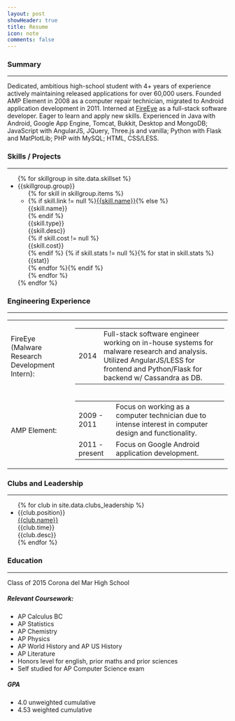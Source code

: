 ```yaml
---
layout: post
showHeader: true
title: Resume
icon: note
comments: false
---
```

### Summary
___
Dedicated, ambitious high-school student with 4+ years of experience actively maintaining released applications for over 60,000 users. Founded AMP Element in 2008 as a computer repair technician, migrated to Android application development in 2011. Interned at [FireEye](http://fireeye.com) as a full-stack software developer. Eager to learn and apply new skills. Experienced in Java with Android, Google App Engine, Tomcat, Bukkit, Desktop and MongoDB; JavaScript with AngularJS, JQuery, Three.js and vanilla; Python with Flask and MatPlotLib; PHP with MySQL; HTML, CSS/LESS.

### Skills / Projects
___

<ul class="skills-list">
{% for skillgroup in site.data.skillset %}
    <li>
        <div class="group-name">{{skillgroup.group}}</div>
        <ul>
        {% for skill in skillgroup.items %}
            <li>
                {% if skill.link != null %}<a class="name print-link-nl" href="{{skill.link}}">{{skill.name}}</a>{% else %}<div class="name">{{skill.name}}</div>{% endif %}
                <div class="type">{{skill.type}}</div>
                <div class="desc">{{skill.desc}}</div>
                {% if skill.cost != null %}<div class="cost" >{{skill.cost}}</div>{% endif %}
                {% if skill.stats != null %}{% for stat in skill.stats %}<div class="stat" >{{stat}}</div>{% endfor %}{% endif %}
            </li>
        {% endfor %}
        </ul>
    </li>
{% endfor %}
</ul>

### Engineering Experience
___
<table>
    <tr><td>FireEye (Malware Research Development Intern):</td><td><table>
        <tr><td>2014</td><td>Full-stack software engineer working on in-house systems for malware research and analysis. Utilized AngularJS/LESS for frontend and Python/Flask for backend w/ Cassandra as DB.</td></tr>
    </table></td></tr>
    <tr><td>AMP Element:</td><td><table>
        <tr><td>2009 - 2011</td><td>Focus on working as a computer technician due to intense interest in computer design and functionality.</td></tr>
        <tr><td>2011 - present</td><td>Focus on Google Android application development.</td></tr>
    </table></td></tr>
</table>
  
### Clubs and Leadership
___
<ul class="clubs-list">
{% for club in site.data.clubs_leadership %}
    <li>
        <div class="position">{{club.position}}</div>
        <a class="name print-link-nl" href="{{club.link}}">{{club.name}}</a>
        <div class="time">{{club.time}}</div>
        <div class="desc">{{club.desc}}</div>
    </li>
{% endfor %}
</ul>

### Education
___
Class of 2015 Corona del Mar High School

##### Relevant Coursework:

  * AP Calculus BC
  * AP Statistics
  * AP Chemistry
  * AP Physics
  * AP World History and AP US History
  * AP Literature
  * Honors level for english, prior maths and prior sciences
  * Self studied for AP Computer Science exam
  
##### GPA
  
  * 4.0 unweighted cumulative
  * 4.53 weighted cumulative
